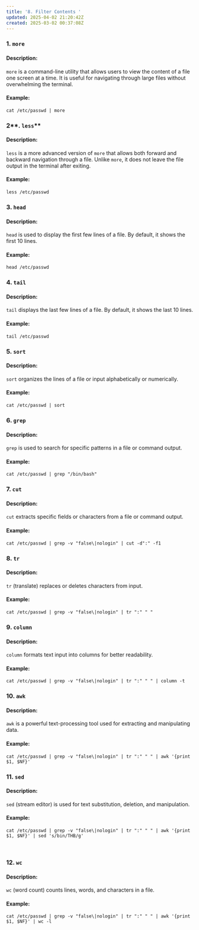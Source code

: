 ```yaml
---
title: '8. Filter Contents '
updated: 2025-04-02 21:20:42Z
created: 2025-03-02 00:37:08Z
---
```


### **1\. `more`**

#### **Description:**

`more` is a command-line utility that allows users to view the content of a file one screen at a time. It is useful for navigating through large files without overwhelming the terminal.

#### **Example:**

`cat /etc/passwd | more`

### **2**\*\*. `less`\*\*

#### **Description:**

`less` is a more advanced version of `more` that allows both forward and backward navigation through a file. Unlike `more`, it does not leave the file output in the terminal after exiting.

#### **Example:**

`less /etc/passwd`

### **3\. `head`**

#### **Description:**

`head` is used to display the first few lines of a file. By default, it shows the first 10 lines.

#### **Example:**

`head /etc/passwd`

### **4\. `tail`**

#### **Description:**

`tail` displays the last few lines of a file. By default, it shows the last 10 lines.

#### **Example:**

`tail /etc/passwd`

### **5\. `sort`**

#### **Description:**

`sort` organizes the lines of a file or input alphabetically or numerically.

#### **Example:**

`cat /etc/passwd | sort`

### **6\. `grep`**

#### **Description:**

`grep` is used to search for specific patterns in a file or command output.

#### **Example:**

`cat /etc/passwd | grep "/bin/bash"`

### **7\. `cut`**

#### **Description:**

`cut` extracts specific fields or characters from a file or command output.

#### **Example:**

`cat /etc/passwd | grep -v "false\|nologin" | cut -d":" -f1`

### **8\. `tr`**

#### **Description:**

`tr` (translate) replaces or deletes characters from input.

#### **Example:**

`cat /etc/passwd | grep -v "false\|nologin" | tr ":" " "`

### **9\. `column`**

#### **Description:**

`column` formats text input into columns for better readability.

#### **Example:**

`cat /etc/passwd | grep -v "false\|nologin" | tr ":" " " | column -t`

### **10\. `awk`**

#### **Description:**

`awk` is a powerful text-processing tool used for extracting and manipulating data.

#### **Example:**

`cat /etc/passwd | grep -v "false\|nologin" | tr ":" " " | awk '{print $1, $NF}'`

### **11\. `sed`**

#### **Description:**

`sed` (stream editor) is used for text substitution, deletion, and manipulation.

#### **Example:**

`cat /etc/passwd | grep -v "false\|nologin" | tr ":" " " | awk '{print $1, $NF}' | sed 's/bin/THB/g'`

&nbsp;

### **12\. `wc`**

#### **Description:**

`wc` (word count) counts lines, words, and characters in a file.

#### **Example:**

`cat /etc/passwd | grep -v "false\|nologin" | tr ":" " " | awk '{print $1, $NF}' | wc -l`

&nbsp;

&nbsp;